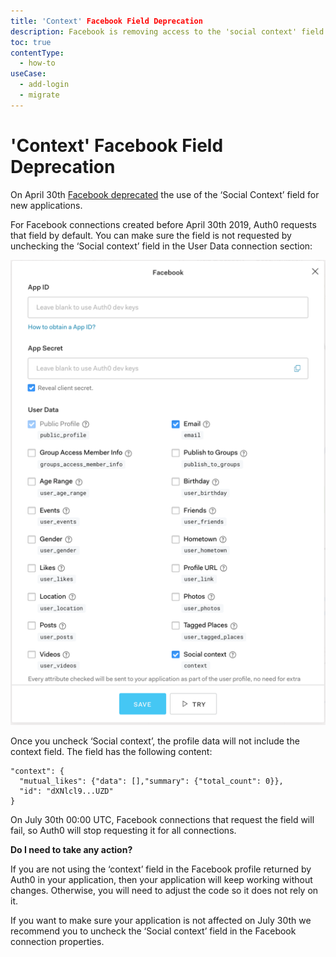 ```yaml
---
title: 'Context' Facebook Field Deprecation
description: Facebook is removing access to the 'social context' field from their profile
toc: true
contentType:
  - how-to
useCase:
  - add-login
  - migrate
---
```

# 'Context' Facebook Field Deprecation

On April 30th [Facebook deprecated]( https://developers.facebook.com/docs/graph-api/changelog/4-30-2019-endpoint-deprecations) the use of the ‘Social Context’ field for new applications. 
 
For Facebook connections created before April 30th 2019, Auth0 requests that field by default. You can make sure the field is not requested by unchecking the ‘Social context’ field in the User Data connection section:
 
![facebook context](/media/articles/migrations/facebook-context.png)
 
Once you uncheck ‘Social context’, the profile data will not include the context field. The field has the following content:
 
```
"context": {
  "mutual_likes": {"data": [],"summary": {"total_count": 0}},
  "id": "dXNlcl9...UZD"
}
```
 
On July 30th 00:00 UTC, Facebook connections that request the field will fail, so Auth0 will stop requesting it for all connections.
 
**Do I need to take any action?**
 
If you are not using the ‘context’ field in the Facebook profile returned by Auth0 in your application, then your application will keep working without changes. Otherwise, you will need to adjust the code so it does not rely on it.
 
If you want to make sure your application is not affected on July 30th we recommend you to uncheck the ‘Social context’ field in the Facebook connection properties.